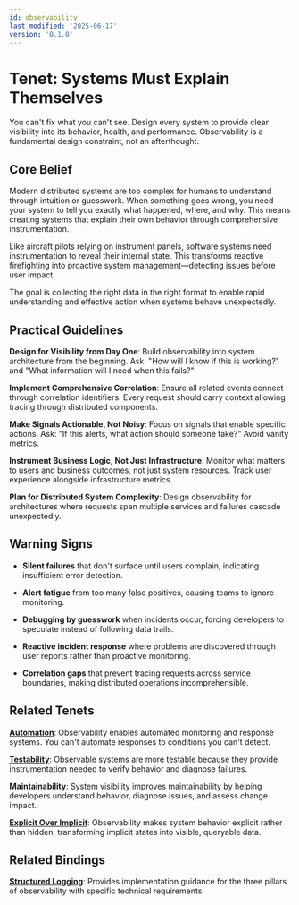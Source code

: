 ```yaml
---
id: observability
last_modified: '2025-06-17'
version: '0.1.0'
---
```


# Tenet: Systems Must Explain Themselves

You can't fix what you can't see. Design every system to provide clear visibility into its behavior, health, and performance. Observability is a fundamental design constraint, not an afterthought.

## Core Belief

Modern distributed systems are too complex for humans to understand through intuition or guesswork. When something goes wrong, you need your system to tell you exactly what happened, where, and why. This means creating systems that explain their own behavior through comprehensive instrumentation.

Like aircraft pilots relying on instrument panels, software systems need instrumentation to reveal their internal state. This transforms reactive firefighting into proactive system management—detecting issues before user impact.

The goal is collecting the right data in the right format to enable rapid understanding and effective action when systems behave unexpectedly.

## Practical Guidelines

**Design for Visibility from Day One**: Build observability into system architecture from the beginning. Ask: "How will I know if this is working?" and "What information will I need when this fails?"

**Implement Comprehensive Correlation**: Ensure all related events connect through correlation identifiers. Every request should carry context allowing tracing through distributed components.

**Make Signals Actionable, Not Noisy**: Focus on signals that enable specific actions. Ask: "If this alerts, what action should someone take?" Avoid vanity metrics.

**Instrument Business Logic, Not Just Infrastructure**: Monitor what matters to users and business outcomes, not just system resources. Track user experience alongside infrastructure metrics.

**Plan for Distributed System Complexity**: Design observability for architectures where requests span multiple services and failures cascade unexpectedly.

## Warning Signs

- **Silent failures** that don't surface until users complain, indicating insufficient error detection.

- **Alert fatigue** from too many false positives, causing teams to ignore monitoring.

- **Debugging by guesswork** when incidents occur, forcing developers to speculate instead of following data trails.

- **Reactive incident response** where problems are discovered through user reports rather than proactive monitoring.

- **Correlation gaps** that prevent tracing requests across service boundaries, making distributed operations incomprehensible.

## Related Tenets

**[Automation](automation.md)**: Observability enables automated monitoring and response systems. You can't automate responses to conditions you can't detect.

**[Testability](testability.md)**: Observable systems are more testable because they provide instrumentation needed to verify behavior and diagnose failures.

**[Maintainability](maintainability.md)**: System visibility improves maintainability by helping developers understand behavior, diagnose issues, and assess change impact.

**[Explicit Over Implicit](explicit-over-implicit.md)**: Observability makes system behavior explicit rather than hidden, transforming implicit states into visible, queryable data.

## Related Bindings

**[Structured Logging](../bindings/core/use-structured-logging.md)**: Provides implementation guidance for the three pillars of observability with specific technical requirements.
